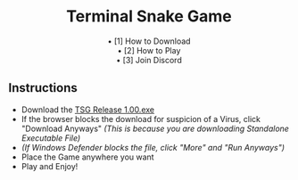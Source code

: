 <div align="center">
<h1 align=center>Terminal Snake Game</h1>
• [1] How to Download <br>
• [2] How to Play <br>
• [3] Join Discord

</div>

## Instructions
- Download the [TSG Release 1.00.exe](https://github.com/Nixhekoo/TerminalSnakeGameCPP/raw/main/TSG%20Release%201.00.exe)
- If the browser blocks the download for suspicion of a Virus, click "Download Anyways" *(This is because you are downloading Standalone Executable File)*
- *(If Windows Defender blocks the file, click "More" and "Run Anyways")*
- Place the Game anywhere you want
- Play and Enjoy!

